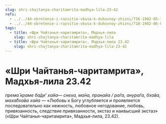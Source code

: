 ```yaml
---
slug: shri-chajtanya-charitamrita-madhya-lila-23-42
refs:
  - ../../44-obretenie-i-razvitie-vkusa-k-duhovnoy-zhizni/716-1982-05-10-b5-c1-etapy-razvitiya-predannosti-kachestva-vajshnava-dostigshego-urovnya-bhava-bhakti.md
  - ../../44-obretenie-i-razvitie-vkusa-k-duhovnoy-zhizni/718-1982-06-05-a3-podlinnyj-duhovnyj-vkus-vozmozhen-tolko-posle-stadii-nishthi.md
tags:
  - title: «Шри Чайтанья-чаритамрита», Мадхья-лила
    slug: shri-chajtanya-charitamrita-madhya-lila
  - title: «Шри Чайтанья-чаритамрита», Мадхья-лила 23.42
    slug: shri-chajtanya-charitamrita-madhya-lila-23-42
---
```


# «Шри Чайтанья-чаритамрита», Мадхья-лила 23.42

*према̄ краме ба̄д̣и’ хайа— снеха, ма̄на, пран̣айа / ра̄га, анура̄га, бха̄ва, маха̄бха̄ва хайа* — «Любовь к Богу углубляется и проявляется последовательно как нежность, любовное негодование, любовь, привязанность, следствие привязанности, экстаз и наивысший экстаз» («Шри Чайтанья-чаритамрита», Мадхья-лила, 23.42).


